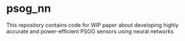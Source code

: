 # psog_nn
This repository contains code for WIP paper about developing highly accurate and power-efficient PSOG sensors using neural networks
